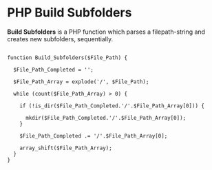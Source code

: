 # PHP Build Subfolders
**Build Subfolders** is a PHP function which parses a filepath-string and creates new subfolders, sequentially.

```

function Build_Subfolders($File_Path) {

  $File_Path_Completed = '';

  $File_Path_Array = explode('/', $File_Path);

  while (count($File_Path_Array) > 0) {

    if (!is_dir($File_Path_Completed.'/'.$File_Path_Array[0])) {

      mkdir($File_Path_Completed.'/'.$File_Path_Array[0]);
    }

    $File_Path_Completed .= '/'.$File_Path_Array[0];

    array_shift($File_Path_Array);
  }
}

```
